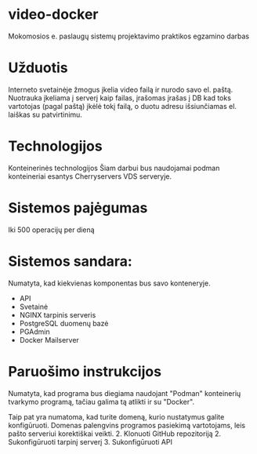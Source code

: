 # video-docker
Mokomosios e. paslaugų sistemų projektavimo praktikos egzamino darbas 
# Užduotis
Interneto svetainėje žmogus įkelia video failą ir nurodo savo el. paštą. Nuotrauka įkeliama į serverį kaip failas, įrašomas įrašas į DB kad toks vartotojas (pagal paštą) įkėlė tokį failą, o duotu adresu išsiunčiamas el. laiškas su patvirtinimu. 
# Technologijos
Konteinerinės technologijos
Šiam darbui bus naudojamai podman konteineriai esantys Cherryservers VDS serveryje.
# Sistemos pajėgumas
Iki 500 operacijų per dieną

# Sistemos sandara:
Numatyta, kad kiekvienas komponentas bus savo konteneryje.
- API
- Svetainė
- NGINX tarpinis serveris
- PostgreSQL duomenų bazė
- PGAdmin
- Docker Mailserver

# Paruošimo instrukcijos
Numatyta, kad programa bus diegiama naudojant "Podman" konteinerių tvarkymo programą, tačiau galima tą atlikti ir su "Docker". 

Taip pat yra numatoma, kad turite domeną, kurio nustatymus galite konfigūruoti. Domenas palengvins programos pasiekimą vartotojams, leis pašto serveriui korektiškai veikti. 
2. Klonuoti GitHub repozitoriją
2. Sukonfigūruoti tarpinį serverį
3. Sukonfigūruoti API